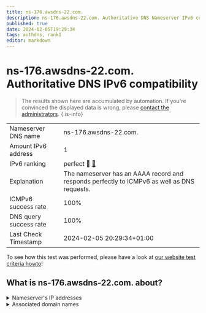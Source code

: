 ```yaml
---
title: ns-176.awsdns-22.com.
description: ns-176.awsdns-22.com. Authoritative DNS Nameserver IPv6 compatibility
published: true
date: 2024-02-05T19:29:34
tags: authdns, rank1
editor: markdown
---
```


# ns-176.awsdns-22.com. Authoritative DNS IPv6 compatibility

> The results shown here are accumulated by automation. If you're convinced the displayed data is wrong, please [contact the administrators](/howto/chat). 
{.is-info}




|   |   |
| - | - |
| Nameserver DNS name | ns-176.awsdns-22.com.
| Amount IPv6 address | 1
| IPv6 ranking | perfect :1st_place_medal: [🔗](/howto/ranking) |
| Explanation | The nameserver has an AAAA record and responds perfectly to ICMPv6 as well as DNS requests. |
| ICMPv6 success rate | 100%|
| DNS query success rate | 100% |
| Last Check Timestamp | 2024-02-05 20:29:34+01:00 |

To see how this test was performed, please have a look at [our website test criteria howto](/howto/testcriteria/authdns)!


## What is ns-176.awsdns-22.com. about?




<details>
<summary>Nameserver's IP addresses</summary>

2600:9000:5300:b000::1

</details>



<details>
<summary>Associated domain names</summary>

www.purduepharma.com

</details>
